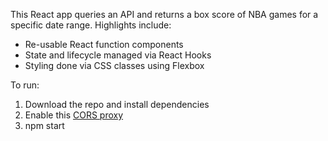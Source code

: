 This React app queries an API and returns a box score of NBA games for a specific date range.  Highlights include:

- Re-usable React function components
- State and lifecycle managed via React Hooks
- Styling done via CSS classes using Flexbox

To run:

1. Download the repo and install dependencies
2. Enable this [CORS proxy](https://cors-anywhere.herokuapp.com/)
3. npm start 
